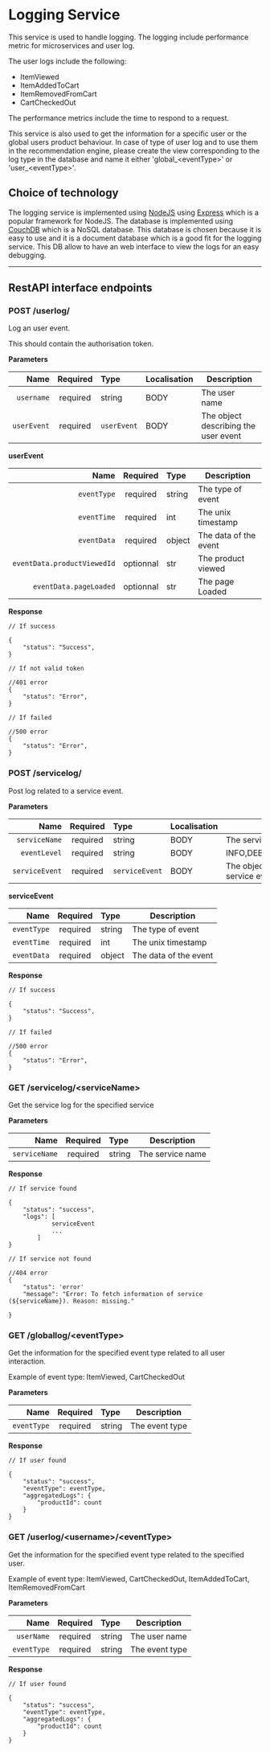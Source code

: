 # Logging Service

This service is used to handle logging. The logging include performance metric for microservices and user log.

The user logs include the following:

-   ItemViewed
-   ItemAddedToCart
-   ItemRemovedFromCart
-   CartCheckedOut

The performance metrics include the time to respond to a request.

This service is also used to get the information for a specific user or the global users product behaviour.
In case of type of user log and to use them in the recommendation engine, please create the view corresponding to the log type in the database and name it either 'global_<eventType\>' or 'user_<eventType\>'.

## Choice of technology

The logging service is implemented using [NodeJS](https://nodejs.org/en/) using [Express](https://expressjs.com/) which is a popular framework for NodeJS.
The database is implemented using [CouchDB](https://couchdb.apache.org/) which is a NoSQL database. This database is chosen because it is easy to use and it is a document database which is a good fit for the logging service. This DB allow to have an web interface to view the logs for an easy debugging.

---

## RestAPI interface endpoints

### POST /userlog/

Log an user event.

This should contain the authorisation token.

**Parameters**

|        Name | Required | Type        | Localisation | Description                          |
| ----------: | :------: | :---------- | :----------- | ------------------------------------ |
|  `username` | required | string      | BODY         | The user name                        |
| `userEvent` | required | `userEvent` | BODY         | The object describing the user event |

**userEvent**

|                        Name | Required  | Type   | Description           |
| --------------------------: | :-------: | :----- | --------------------- |
|                 `eventType` | required  | string | The type of event     |
|                 `eventTime` | required  | int    | The unix timestamp    |
|                 `eventData` | required  | object | The data of the event |
| `eventData.productViewedId` | optionnal | str    | The product viewed    |
|      `eventData.pageLoaded` | optionnal | str    | The page Loaded       |

**Response**

```
// If success

{
    "status": "Success",
}

// If not valid token

//401 error
{
    "status": "Error",
}

// If failed

//500 error
{
    "status": "Error",
}

```

### POST /servicelog/

Post log related to a service event.

**Parameters**

|           Name | Required | Type           | Localisation | Description                             |
| -------------: | :------: | :------------- | :----------- | --------------------------------------- |
|  `serviceName` | required | string         | BODY         | The serviceName                         |
|   `eventLevel` | required | string         | BODY         | INFO,DEBUG,WARNING,ERROR                |
| `serviceEvent` | required | `serviceEvent` | BODY         | The object describing the service event |

**serviceEvent**

|        Name | Required | Type   | Description           |
| ----------: | :------: | :----- | --------------------- |
| `eventType` | required | string | The type of event     |
| `eventTime` | required | int    | The unix timestamp    |
| `eventData` | required | object | The data of the event |

**Response**

```
// If success

{
    "status": "Success",
}

// If failed

//500 error
{
    "status": "Error",
}

```


### GET /servicelog/<serviceName\>

Get the service log for the specified service

**Parameters**

|          Name | Required | Type   | Description      |
| ------------: | :------: | :----- | ---------------- |
| `serviceName` | required | string | The service name |

**Response**

```
// If service found

{
    "status": "success",
    "logs": [
            serviceEvent
            ...
        ]
}

// If service not found

//404 error
{
    "status": 'error'
    "message": "Error: To fetch information of service (${serviceName}). Reason: missing."

}

```

### GET /globallog/<eventType\>

Get the information for the specified event type related to all user interaction.

Example of event type: ItemViewed, CartCheckedOut

**Parameters**

|        Name | Required | Type   | Description    |
| ----------: | :------: | :----- | -------------- |
| `eventType` | required | string | The event type |

**Response**

```
// If user found

{
    "status": "success",
    "eventType": eventType,
    "aggregatedLogs": {
        "productId": count
    }
}

```

### GET /userlog/<username\>/<eventType\>

Get the information for the specified event type related to the specified user.


Example of event type: ItemViewed, CartCheckedOut, ItemAddedToCart, ItemRemovedFromCart


**Parameters**

|        Name | Required | Type   | Description    |
| ----------: | :------: | :----- | -------------- |
|  `userName` | required | string | The user name  |
| `eventType` | required | string | The event type |


**Response**

```
// If user found

{
    "status": "success",
    "eventType": eventType,
    "aggregatedLogs": {
        "productId": count
    }
}


```
